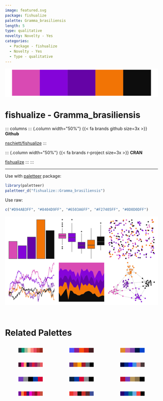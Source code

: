 ```yaml
---
image: featured.svg
package: fishualize
palette: Gramma_brasiliensis
length: 5
type: qualitative
novelty: Novelty - Yes
categories:
  - Package - fishualize
  - Novelty - Yes
  - Type - qualitative
---
```


![](featured.svg)

# fishualize - Gramma_brasiliensis 

::: columns
::: {.column width="50%"}
{{< fa brands github size=3x >}}
**Github**

[nschiett/fishualize](https://github.com/nschiett/fishualize)
:::

::: {.column width="50%"}
{{< fa brands r-project size=3x >}}
**CRAN**

[fishualize](https://CRAN.R-project.org/package=fishualize)
:::
:::

<hr> 

Use with [paletteer](https://emilhvitfeldt.github.io/paletteer/) package:

```r
library(paletteer)
paletteer_d("fishualize::Gramma_brasiliensis")
```

Use raw:

```r
c("#D94AB3FF", "#8404D9FF", "#6503A6FF", "#F27405FF", "#0D0D0DFF")
``` 

![](examples.png) 

<br>

# Related Palettes

<div class="list" style="display: grid; grid-template-columns: auto auto auto;"> <figure class="figure">
<a href="../../awtools/a_palette/"> <img src="../../awtools/a_palette/featured.svg" style="width: 100%;" class="figure-img"></a>
</figure> <figure class="figure">
<a href="../../lisa/PaulKlee_1/"> <img src="../../lisa/PaulKlee_1/featured.svg" style="width: 100%;" class="figure-img"></a>
</figure> <figure class="figure">
<a href="../../fishualize/Clepticus_parrae/"> <img src="../../fishualize/Clepticus_parrae/featured.svg" style="width: 100%;" class="figure-img"></a>
</figure> <figure class="figure">
<a href="../../peRReo/ivyqueen/"> <img src="../../peRReo/ivyqueen/featured.svg" style="width: 100%;" class="figure-img"></a>
</figure> <figure class="figure">
<a href="../../nbapalettes/suns_00s/"> <img src="../../nbapalettes/suns_00s/featured.svg" style="width: 100%;" class="figure-img"></a>
</figure> <figure class="figure">
<a href="../../beyonce/X37/"> <img src="../../beyonce/X37/featured.svg" style="width: 100%;" class="figure-img"></a>
</figure> <figure class="figure">
<a href="../../nbapalettes/kings_alt/"> <img src="../../nbapalettes/kings_alt/featured.svg" style="width: 100%;" class="figure-img"></a>
</figure> <figure class="figure">
<a href="../../nbapalettes/sixers/"> <img src="../../nbapalettes/sixers/featured.svg" style="width: 100%;" class="figure-img"></a>
</figure> <figure class="figure">
<a href="../../nbapalettes/raptors/"> <img src="../../nbapalettes/raptors/featured.svg" style="width: 100%;" class="figure-img"></a>
</figure> <figure class="figure">
<a href="../../peRReo/natti/"> <img src="../../peRReo/natti/featured.svg" style="width: 100%;" class="figure-img"></a>
</figure> <figure class="figure">
<a href="../../NineteenEightyR/cobra/"> <img src="../../NineteenEightyR/cobra/featured.svg" style="width: 100%;" class="figure-img"></a>
</figure> <figure class="figure">
<a href="../../nbapalettes/hornets_classic/"> <img src="../../nbapalettes/hornets_classic/featured.svg" style="width: 100%;" class="figure-img"></a>
</figure> 
</div>
